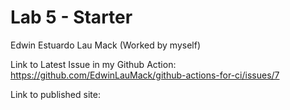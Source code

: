 # Lab 5 - Starter
Edwin Estuardo Lau Mack (Worked by myself)

Link to Latest Issue in my Github Action: https://github.com/EdwinLauMack/github-actions-for-ci/issues/7

Link to published site:
